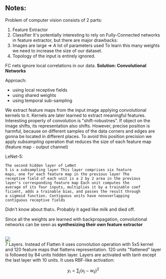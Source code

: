 ## Notes:

Problem of computer vision consists of 2 parts:
1) Feature Extractor
2) Classifier
It's potentially interesting to rely on Fully-Connected
networks in feature extractor, but there are major drawbacks:
1) Images are large => A lot of parameters used
To learn this many weights we need to increase the size of our dataset.
2) Topology of the input is entirely ignored.

FC nets ignore local correlations in our data.
**Solution: Convolutional Networks**

Approach:
- using local receptive fields
- using shared weights
- using temporal sub-sampling


We extract feature maps from the input image applying convolutional kernels to it. Kernels are later learned to extract meaningful features.
Interesting property of convolution is "shift-robustnes". If object on the image shifts, its representation also shifts.
However, precise position is harmful, because on different samples of the data corners and edges are gonna be located in different places.
To avoid this position precision we apply *subsampling* operation that reduces the size of each feature map (feature map - output channel)

LeNet-5:
```
The second hidden layer of LeNet
5 is a subsampling layer This layer comprises six feature
maps, one for each feature map in the previous layer The
receptive field of each unit is a 2 by 2 area in the previous
layer's corresponding feature map Each unit computes the
average of its four inputs, multiplies it by a trainable coef
ficient, adds a trainable bias, and passes the result through
a sigmoid function. Contiguous units have nonoverlapping
contiguous receptive fields
```
Didn't know about that🔝.
Probably it aged like milk and died off.

Since all the weights are learned with backpropagation,
convolutional networks can be seen as **synthesizing their
own feature extractor**


<br>
<img src="https://production-media.paperswithcode.com/methods/LeNet_Original_Image_48T74Lc.jpg"><br>
7 Layers.
Instead of Flatten it uses convolution operation with 5x5 kernel and 120 feature maps that flattens representation.
120 units "flattened" layer is followed by 84 units hidden layer.
Layers are activated with tanh except the last layer with 10 units.
It uses RBF-like activation:

$$y_i = \sum_j{(x_j - w_{ij})}^2$$ 